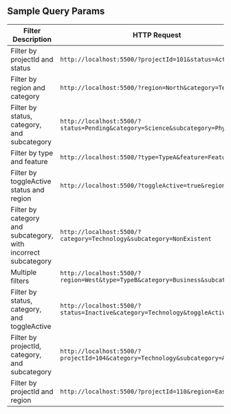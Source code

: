 ## Sample Query Params

| Filter Description                                             | HTTP Request                                                                     |
| -------------------------------------------------------------- | -------------------------------------------------------------------------------- |
| Filter by projectId and status                                 | `http://localhost:5500/?projectId=101&status=Active`                             |
| Filter by region and category                                  | `http://localhost:5500/?region=North&category=Technology`                        |
| Filter by status, category, and subcategory                    | `http://localhost:5500/?status=Pending&category=Science&subcategory=Physics`     |
| Filter by type and feature                                     | `http://localhost:5500/?type=TypeA&feature=Feature1`                             |
| Filter by toggleActive status and region                       | `http://localhost:5500/?toggleActive=true&region=South`                          |
| Filter by category and subcategory, with incorrect subcategory | `http://localhost:5500/?category=Technology&subcategory=NonExistent`             |
| Multiple filters                                               | `http://localhost:5500/?region=West&type=TypeB&category=Business&subcategory=HR` |
| Filter by status, category, and toggleActive                   | `http://localhost:5500/?status=Inactive&category=Technology&toggleActive=false`  |
| Filter by projectId, category, and subcategory                 | `http://localhost:5500/?projectId=104&category=Technology&subcategory=AI`        |
| Filter by projectId and region                                 | `http://localhost:5500/?projectId=110&region=East`                               |
